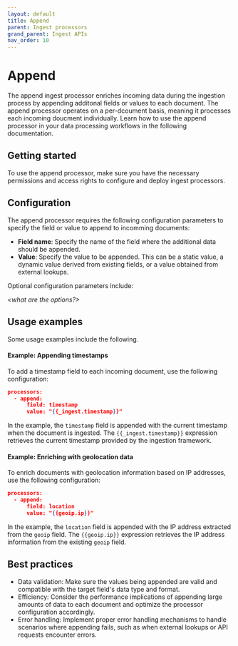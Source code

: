 ```yaml
---
layout: default
title: Append
parent: Ingest processors 
grand_parent: Ingest APIs
nav_order: 10
---
```


# Append

The append ingest processor enriches incoming data during the ingestion process by appending additonal fields or values to each document. The append processor operates on a per-dcoument basis, meaning it processes each incoming doucment individually. Learn how to use the append processor in your data processing workflows in the following documentation. 

## Getting started

To use the append processor, make sure you have the necessary permissions and access rights to configure and deploy ingest processors. 

## Configuration

The append processor requires the following configuration parameters to specify the field or value to append to incomming documents: 

- **Field name**: Specify the name of the field where the additional data should be appended.
- **Value**: Specify the value to be appended. This can be a static value, a dynamic value derived from existing fields, or a value obtained from external lookups. 

Optional configuration parameters include: 

_<what are the options?>_

## Usage examples

Some usage examples include the following.

#### Example: Appending timestamps

To add a timestamp field to each incoming document, use the following configuration: 

```json
processors:
  - append:
      field: timestamp
      value: "{{_ingest.timestamp}}"
```

In the example, the `timestamp` field is appended with the current timestamp when the document is ingested. The `{{_ingest.timestamp}}` expression retrieves the current timestamp provided by the ingestion framework.

#### Example: Enriching with geolocation data

To enrich documents with geolocation information based on IP addresses, use the following configuration: 

```json
processors:
  - append:
      field: location
      value: "{{geoip.ip}}"
```

In the example, the `location` field is appended with the IP address extracted from the `geoip` field. The `{{geoip.ip}}` expression retrieves the IP address information from the existing `geoip` field. 

## Best practices

- Data validation: Make sure the values being appended are valid and compatible with the target field's data type and format.
- Efficiency: Consider the performance implications of appending large amounts of data to each document and optimize the processor configuration accordingly.
- Error handling: Implement proper error handling mechanisms to handle scenarios where appending fails, such as when external lookups or API requests encounter errors. 